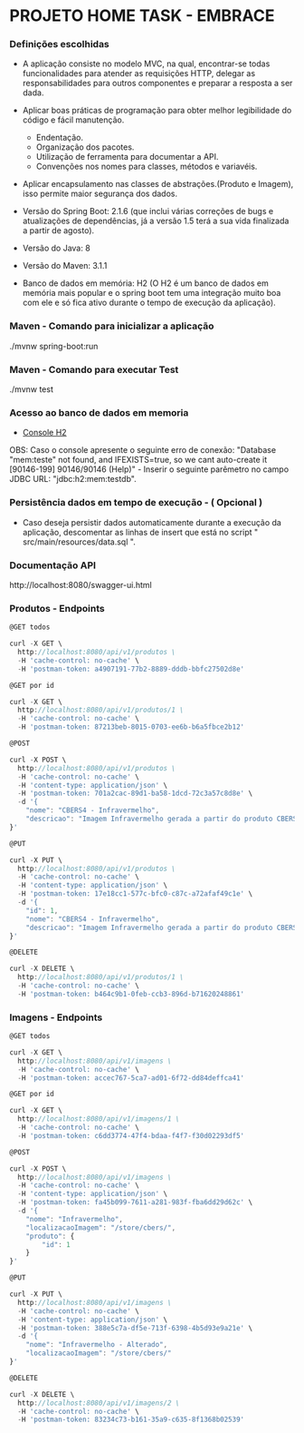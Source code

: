 # PROJETO HOME TASK - EMBRACE

### Definições escolhidas

* A aplicação consiste no modelo MVC, na qual, encontrar-se todas funcionalidades para atender as requisições HTTP, delegar as responsabilidades para outros componentes e 
preparar a resposta a ser dada.
 
* Aplicar boas práticas de programação para obter melhor legibilidade do código e fácil manutenção.
	* Endentação.
	* Organização dos pacotes.
	* Utilização de ferramenta para documentar a API.
	* Convenções nos nomes para classes, métodos e variavéis.

* Aplicar encapsulamento nas classes de abstrações.(Produto e Imagem), isso permite maior segurança dos dados.

* Versão do Spring Boot: 2.1.6 (que inclui várias correções de bugs e atualizações de dependências, 
já a versão 1.5 terá a sua vida finalizada a partir de agosto).

* Versão do Java: 8

* Versão do Maven: 3.1.1

* Banco de dados em memória: H2 (O H2 é um banco de dados em memória mais popular e o spring boot 
tem uma integração muito boa com ele e só fica ativo durante o tempo de execução da aplicação).

### Maven - Comando para inicializar a aplicação

./mvnw spring-boot:run

### Maven - Comando para executar Test

./mvnw test

### Acesso ao banco de dados em memoria
* [Console H2](http://localhost:8080/h2-console)

OBS: Caso o console apresente o seguinte erro de conexão: "Database "mem:teste" not found, and IFEXISTS=true, so we cant auto-create it [90146-199] 90146/90146 (Help)" -
Inserir o seguinte parêmetro no campo JDBC URL: "jdbc:h2:mem:testdb".

### Persistência dados em tempo de execução - ( Opcional )

* Caso deseja persistir dados automaticamente durante a execução da aplicação, 
descomentar as linhas de insert que está no script " src/main/resources/data.sql ". 

### Documentação API

http://localhost:8080/swagger-ui.html

### Produtos - Endpoints

```js
@GET todos

curl -X GET \
  http://localhost:8080/api/v1/produtos \
  -H 'cache-control: no-cache' \
  -H 'postman-token: a4907191-77b2-8889-dddb-bbfc27502d8e'
```

```js
@GET por id

curl -X GET \
  http://localhost:8080/api/v1/produtos/1 \
  -H 'cache-control: no-cache' \
  -H 'postman-token: 87213beb-8015-0703-ee6b-b6a5fbce2b12'
```

```js
@POST

curl -X POST \
  http://localhost:8080/api/v1/produtos \
  -H 'cache-control: no-cache' \
  -H 'content-type: application/json' \
  -H 'postman-token: 701a2cac-89d1-ba58-1dcd-72c3a57c8d8e' \
  -d '{
	"nome": "CBERS4 - Infravermelho",
	"descricao": "Imagem Infravermelho gerada a partir do produto CBERS 4"
}'
```

```js
@PUT

curl -X PUT \
  http://localhost:8080/api/v1/produtos \
  -H 'cache-control: no-cache' \
  -H 'content-type: application/json' \
  -H 'postman-token: 17e18cc1-577c-bfc0-c87c-a72afaf49c1e' \
  -d '{
    "id": 1,
    "nome": "CBERS4 - Infravermelho",
    "descricao": "Imagem Infravermelho gerada a partir do produto CBERS 4 - Necessário detalhar melhor"
}'
```

```js
@DELETE

curl -X DELETE \
  http://localhost:8080/api/v1/produtos/1 \
  -H 'cache-control: no-cache' \
  -H 'postman-token: b464c9b1-0feb-ccb3-896d-b71620248861'
```

### Imagens - Endpoints

```js
@GET todos

curl -X GET \
  http://localhost:8080/api/v1/imagens \
  -H 'cache-control: no-cache' \
  -H 'postman-token: accec767-5ca7-ad01-6f72-dd84deffca41'

```

```js
@GET por id

curl -X GET \
  http://localhost:8080/api/v1/imagens/1 \
  -H 'cache-control: no-cache' \
  -H 'postman-token: c6dd3774-47f4-bdaa-f4f7-f30d02293df5'

```

```js
@POST

curl -X POST \
  http://localhost:8080/api/v1/imagens \
  -H 'cache-control: no-cache' \
  -H 'content-type: application/json' \
  -H 'postman-token: fa45b099-7611-a281-983f-fba6dd29d62c' \
  -d '{
	"nome": "Infravermelho",
	"localizacaoImagem": "/store/cbers/",
	"produto": {
		"id": 1
	}
}'

```

```js
@PUT

curl -X PUT \
  http://localhost:8080/api/v1/imagens \
  -H 'cache-control: no-cache' \
  -H 'content-type: application/json' \
  -H 'postman-token: 388e5c7a-df5e-713f-6398-4b5d93e9a21e' \
  -d '{
	"nome": "Infravermelho - Alterado",
	"localizacaoImagem": "/store/cbers/"
}'

```

```js
@DELETE

curl -X DELETE \
  http://localhost:8080/api/v1/imagens/2 \
  -H 'cache-control: no-cache' \
  -H 'postman-token: 83234c73-b161-35a9-c635-8f1368b02539'

```